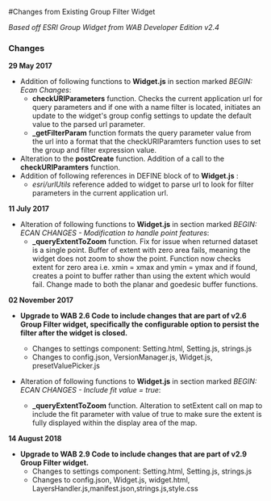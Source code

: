 #Changes from Existing Group Filter Widget

*Based off ESRI Group Widget from WAB Developer Edition v2.4*  



### Changes

**29 May 2017**     


- Addition of following functions to **Widget.js** in section marked *BEGIN: Ecan Changes*:  
    -  **checkURIParameters** function.  Checks the current application url for query parameters and if one with a name filter is located, initiates an update to the widget's group config settings to update the default value to the parsed url parameter.
    -  **\_getFilterParam** function formats the query parameter value from the url into a format that the checkURIParamters function uses to set the group and filter expression value.
- Alteration to the **postCreate** function.  Addition of a call to the **checkURIParamters** function.
- Addition of following references in DEFINE block of to **Widget.js** :
	- *esri/urlUtils* reference added to widget to parse url to look for filter parameters in the current application url.


**11 July 2017**

-  Alteration of following functions to **Widget.js** in section marked *BEGIN: ECAN CHANGES - Modification to handle point features*: 
	-  **\_queryExtentToZoom** function.  Fix for issue when returned dataset is a single point.  Buffer of extent with zero area fails, meaning the widget does not zoom to show the point.  Function now checks extent for zero area i.e. xmin = xmax and ymin = ymax and if found, creates a point to buffer rather than using the extent which would fail.  Change made to both the planar and goedesic buffer functions.


**02 November 2017**

-  **Upgrade to WAB 2.6 Code to include changes that are part of v2.6 Group Filter widget, specifically the configurable option to persist the filter after the widget is closed.**
	-  Changes to settings component: Setting.html, Setting.js, strings.js 
	-  Changes to config.json, VersionManager.js, Widget.js, presetValuePicker.js

-  Alteration of following functions to **Widget.js** in section marked *BEGIN: ECAN CHANGES - Include fit value = true*: 
	-  **\_queryExtentToZoom** function.  Alteration to setExtent call on map to include the fit parameter with value of true to make sure the extent is fully displayed within the display area of the map.


**14 August 2018**

-  **Upgrade to WAB 2.9 Code to include changes that are part of v2.9 Group Filter widget.**	
	-  Changes to settings component: Setting.html, Setting.js, strings.js
	-  Changes to config.json, Widget.js, widget.html, LayersHandler.js,manifest.json,strings.js,style.css